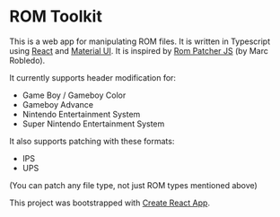 # ROM Toolkit
This is a web app for manipulating ROM files. It is written
in Typescript using [React](https://reactjs.org/) and
[Material UI](https://mui.com/).
It is inspired by
[Rom Patcher JS](https://www.marcrobledo.com/RomPatcher.js/) (by Marc Robledo).

It currently supports header modification for:
- Game Boy / Gameboy Color
- Gameboy Advance
- Nintendo Entertainment System
- Super Nintendo Entertainment System

It also supports patching with these formats:
- IPS
- UPS

(You can patch any file type, not just ROM types mentioned above)

This project was bootstrapped with [Create React App](https://github.com/facebook/create-react-app).
